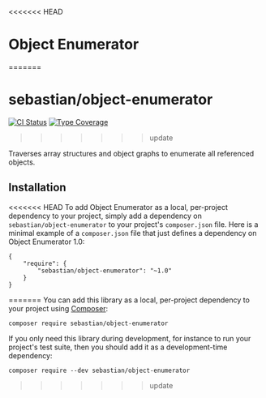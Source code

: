 <<<<<<< HEAD
# Object Enumerator
=======
# sebastian/object-enumerator

[![CI Status](https://github.com/sebastianbergmann/object-enumerator/workflows/CI/badge.svg)](https://github.com/sebastianbergmann/object-enumerator/actions)
[![Type Coverage](https://shepherd.dev/github/sebastianbergmann/object-enumerator/coverage.svg)](https://shepherd.dev/github/sebastianbergmann/object-enumerator)
>>>>>>> update

Traverses array structures and object graphs to enumerate all referenced objects.

## Installation

<<<<<<< HEAD
To add Object Enumerator as a local, per-project dependency to your project, simply add a dependency on `sebastian/object-enumerator` to your project's `composer.json` file. Here is a minimal example of a `composer.json` file that just defines a dependency on Object Enumerator 1.0:

    {
        "require": {
            "sebastian/object-enumerator": "~1.0"
        }
    }
=======
You can add this library as a local, per-project dependency to your project using [Composer](https://getcomposer.org/):

```
composer require sebastian/object-enumerator
```

If you only need this library during development, for instance to run your project's test suite, then you should add it as a development-time dependency:

```
composer require --dev sebastian/object-enumerator
```
>>>>>>> update
